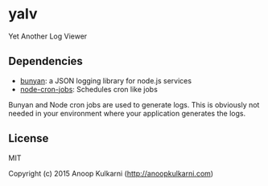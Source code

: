 # yalv 

Yet Another Log Viewer


## Dependencies

- [bunyan](https://github.com/trentm/node-bunyan): a JSON logging library for node.js services
- [node-cron-jobs](https://github.com/marsinvasion/node-cron-jobs): Schedules cron like jobs

Bunyan and Node cron jobs are used to generate logs. This is obviously not needed in your environment where your application generates the logs.

## License

MIT

Copyright (c) 2015 Anoop Kulkarni (http://anoopkulkarni.com)
